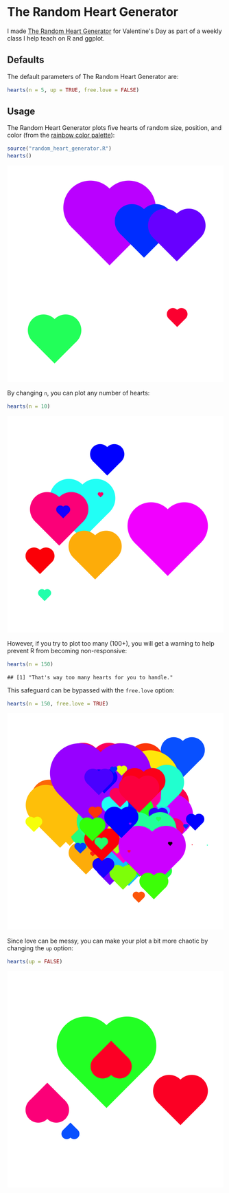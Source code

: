 # The Random Heart Generator

I made [The Random Heart Generator][RANDOM_HEART_GENERATOR] for Valentine's Day as part of a weekly class I help teach on R and ggplot.

## Defaults

The default parameters of The Random Heart Generator are:


```r
hearts(n = 5, up = TRUE, free.love = FALSE)
```


## Usage

The Random Heart Generator plots five hearts of random size, position, and color (from the [rainbow color palette][COLOR_PALETTE]):


```r
source("random_heart_generator.R")
hearts()
```

![plot of chunk default_hearts](figure/default_hearts.png) 


By changing `n`, you can plot any number of hearts:


```r
hearts(n = 10)
```

![plot of chunk ten_hearts](figure/ten_hearts.png) 


However, if you try to plot too many (100+), you will get a warning to help prevent R from becoming non-responsive:


```r
hearts(n = 150)
```

```
## [1] "That's way too many hearts for you to handle."
```


This safeguard can be bypassed with the `free.love` option:


```r
hearts(n = 150, free.love = TRUE)
```

![plot of chunk lots_of_hearts](figure/lots_of_hearts.png) 


Since love can be messy, you can make your plot a bit more chaotic by changing the `up` option:


```r
hearts(up = FALSE)
```

![plot of chunk up+down_hearts](figure/up+down_hearts.png) 


<!-- LINKS -->

[COLOR_PALETTE]: http://stat.ethz.ch/R-manual/R-patched/library/grDevices/html/palettes.html
[RANDOM_HEART_GENERATOR]: random_heart_generator.R
